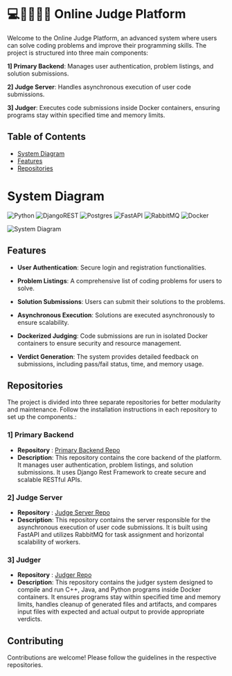 # 💻👨🏻‍💻📝 Online Judge Platform

Welcome to the Online Judge Platform, an advanced system where users can solve coding problems and improve their programming skills. The project is structured into three main components:

**1] Primary Backend**: Manages user authentication, problem listings, and solution submissions.

**2] Judge Server**: Handles asynchronous execution of user code submissions.

**3] Judger**: Executes code submissions inside Docker containers, ensuring programs stay within specified time and memory limits.

## Table of Contents
- [System Diagram](#SystemDiagram)
- [Features](#Features)
- [Repositories](#Repositories)

# System Diagram
![Python](https://img.shields.io/badge/python-3670A0?style=for-the-badge&logo=python&logoColor=ffdd54)
![DjangoREST](https://img.shields.io/badge/DJANGO-REST-ff1709?style=for-the-badge&logo=django&logoColor=white&color=ff1709&labelColor=gray)
![Postgres](https://img.shields.io/badge/postgres-%23316192.svg?style=for-the-badge&logo=postgresql&logoColor=white)
![FastAPI](https://img.shields.io/badge/FastAPI-005571?style=for-the-badge&logo=fastapi)
![RabbitMQ](https://img.shields.io/badge/Rabbitmq-FF6600?style=for-the-badge&logo=rabbitmq&logoColor=white)
![Docker](https://img.shields.io/badge/docker-%230db7ed.svg?style=for-the-badge&logo=docker&logoColor=white)

![System Diagram](https://github.com/user-attachments/assets/be79d301-a9cf-4dd7-aadf-68ed4ab5f17c)

## Features

- **User Authentication**: Secure login and registration functionalities.

- **Problem Listings**: A comprehensive list of coding problems for users to solve.

- **Solution Submissions**: Users can submit their solutions to the problems.

- **Asynchronous Execution**: Solutions are executed asynchronously to ensure scalability.

- **Dockerized Judging**: Code submissions are run in isolated Docker containers to ensure security and resource management.

- **Verdict Generation**: The system provides detailed feedback on submissions, including pass/fail status, time, and memory usage.

## Repositories
The project is divided into three separate repositories for better modularity and maintenance. Follow the installation instructions in each repository to set up the components.:

### 1] Primary Backend
- **Repository** : [Primary Backend Repo](https://github.com/AbhishekBhosale46/OnlineJudge-PrimaryBackend)
- **Description**: This repository contains the core backend of the platform. It manages user authentication, problem listings, and solution submissions. It uses Django Rest Framework to create secure and scalable RESTful APIs.

### 2] Judge Server
- **Repository** : [Judge Server Repo](https://github.com/AbhishekBhosale46/OnlineJudge-JudgeServer)
- **Description**: This repository contains the server responsible for the asynchronous execution of user code submissions. It is built using FastAPI and utilizes RabbitMQ for task assignment and horizontal scalability of workers.

### 3] Judger
- **Repository** : [Judger Repo](https://github.com/AbhishekBhosale46/OnlineJudge-Judger)
- **Description**: This repository contains the judger system designed to compile and run C++, Java, and Python programs inside Docker containers. It ensures programs stay within specified time and memory limits, handles cleanup of generated files and artifacts, and compares input files with expected and actual output to provide appropriate verdicts.


## Contributing

Contributions are welcome! Please follow the guidelines in the respective repositories.
